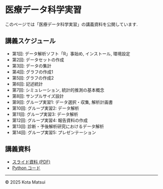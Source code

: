# 医療データ科学実習

このページでは「医療データ科学実習」の講義資料を公開しています. 

## 講義スケジュール
- 第1回: データ解析ソフト「R」事始め, インストール, 環境設定
- 第2回: データセットの作成
- 第3回: データの集計
- 第4回: グラフの作成1
- 第5回: グラフの作成2
- 第6回: 記述統計
- 第7回: シミュレーション, 統計的推測の基本概念
- 第8回: サンプルサイズ設計
- 第9回: グループ実習1: データ選択・収集, 解析計画書
- 第10回: グループ実習2: データ解析
- 第11回: グループ実習3: データ解析
- 第12回: グループ実習4: 報告資料の作成
- 第13回: 診断・予後解析研究におけるデータ解析
- 第14回: グループ実習5: プレゼンテーション

## 講義資料
- [スライド資料 (PDF)](slides/lecture1.pdf)
- [Python コード](notebooks/lecture1.ipynb)

---
© 2025 Kota Matsui
